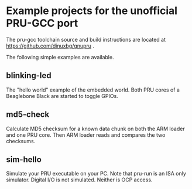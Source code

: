 # Example projects for the unofficial PRU-GCC port

The pru-gcc toolchain source and build instructions are located at https://github.com/dinuxbg/gnupru .

The following simple examples are available.

## blinking-led
The "hello world" example of the embedded world. Both PRU cores of a Beaglebone Black are started to toggle GPIOs.

## md5-check
Calculate MD5 checksum for a known data chunk on both the ARM loader and one PRU core. Then ARM loader reads and compares the two checksums.

## sim-hello
Simulate your PRU executable on your PC. Note that pru-run is an ISA only simulator. Digital I/O is not simulated. Neither is OCP access.


